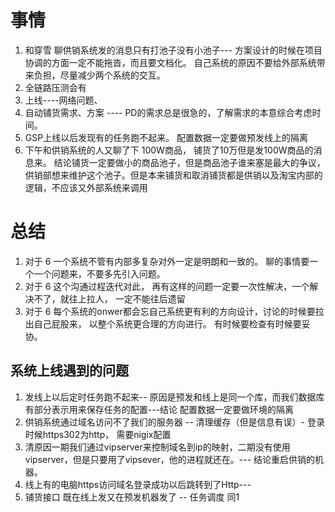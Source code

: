 # 事情

1. 和穿雪 聊供销系统发的消息只有打池子没有小池子--- 方案设计的时候在项目协调的方面一定不能拖沓，而且要文档化。 自己系统的原因不要给外部系统带来负担，尽量减少两个系统的交互。
2. 全链路压测会有
3. 上线----网络问题、
4. 自动铺货需求、方案 ---- PD的需求总是很急的，了解需求的本意综合考虑时间。
5. GSP上线以后发现有的任务跑不起来。 配置数据一定要做预发线上的隔离
6. 下午和供销系统的人又聊了下 100W商品， 铺货了10万但是发100W商品的消息来。 结论铺货一定要做小的商品池子，但是商品池子谁来塞是最大的争议， 供销部想来维护这个池子。但是本来铺货和取消铺货都是供销以及淘宝内部的逻辑，不应该又外部系统来调用

# 总结

1. 对于 6  一个系统不管有内部多复杂对外一定是明朗和一致的。 聊的事情要一个一个问题来，不要多先引入问题。
2. 对于 6 这个沟通过程迭代对此， 再有这样的问题一定要一次性解决，一个解决不了，就往上拉人， 一定不能往后遗留
3. 对于 6 每个系统的onwer都会忘自己系统更有利的方向设计，讨论的时候要拉出自己屁股来， 以整个系统更合理的方向进行。 有时候要检查有时候要妥协。


## 系统上线遇到的问题

1. 发线上以后定时任务跑不起来-- 原因是预发和线上是同一个库，而我们数据库有部分表示用来保存任务的配置---结论 配置数据一定要做环境的隔离
2. 供销系统通过域名访问不了我们的服务器 -- 清理缓存（但是信息有误）- 登录时候https302为http， 需要nigix配置
3. 清原因一期我们通过vipserver来控制域名到ip的映射，二期没有使用vipserver，但是只要用了vipsever，他的进程就还在。--- 结论重启供销的机器。
3. 线上有的电脑https访问域名登录成功以后跳转到了Http---
4. 铺货接口 既在线上发又在预发机器发了 -- 任务调度 同1